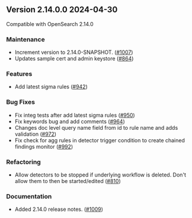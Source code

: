## Version 2.14.0.0 2024-04-30

Compatible with OpenSearch 2.14.0

### Maintenance
* Increment version to 2.14.0-SNAPSHOT. ([#1007](https://github.com/opensearch-project/security-analytics/pull/1007))
* Updates sample cert and admin keystore ([#864](https://github.com/opensearch-project/security-analytics/pull/864))

### Features
* Add latest sigma rules ([#942](https://github.com/opensearch-project/security-analytics/pull/942))

### Bug Fixes
* Fix integ tests after add latest sigma rules ([#950](https://github.com/opensearch-project/security-analytics/pull/950))
* Fix keywords bug and add comments ([#964](https://github.com/opensearch-project/security-analytics/pull/964))
* Changes doc level query name field from id to rule name and adds validation ([#972](https://github.com/opensearch-project/security-analytics/pull/972))
* Fix check for agg rules in detector trigger condition to create chained findings monitor ([#992](https://github.com/opensearch-project/security-analytics/pull/992))

### Refactoring
* Allow detectors to be stopped if underlying workflow is deleted. Don't allow them to then be started/edited ([#810](https://github.com/opensearch-project/security-analytics/pull/810))

### Documentation
* Added 2.14.0 release notes. ([#1009](https://github.com/opensearch-project/security-analytics/pull/1009))